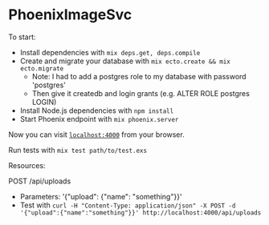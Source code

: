 # PhoenixImageSvc

To start:

  * Install dependencies with `mix deps.get, deps.compile`
  * Create and migrate your database with `mix ecto.create && mix ecto.migrate`
    * Note: I had to add a postgres role to my database with password 'postgres'
    * Then give it createdb and login grants (e.g. ALTER ROLE postgres LOGIN)
  * Install Node.js dependencies with `npm install`
  * Start Phoenix endpoint with `mix phoenix.server`

Now you can visit [`localhost:4000`](http://localhost:4000) from your browser.

Run tests with `mix test path/to/test.exs`

Resources:

POST /api/uploads
  - Parameters: '{"upload": {"name": "something"}}'
  - Test with `curl -H "Content-Type: application/json" -X POST -d '{"upload":{"name":"something"}}' http://localhost:4000/api/uploads`